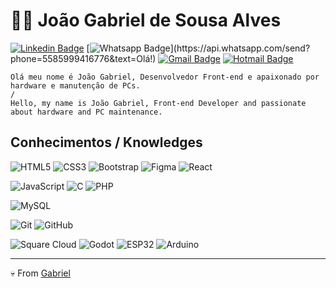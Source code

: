 # :man_technologist: João Gabriel de Sousa Alves

[![Linkedin Badge](https://img.shields.io/badge/-LinkedIn-blue?style=flat-square&logo=Linkedin&logoColor=white&link=https://www.linkedin.com/in/jo%C3%A3o-gabriel-de-sousa-alves-122321249/)](https://www.linkedin.com/in/jo%C3%A3o-gabriel-de-sousa-alves-122321249/)
[![Whatsapp Badge](https://img.shields.io/badge/-Whatsapp-4CA143?style=flat-square&labelColor=4CA143&logo=whatsapp&logoColor=white&link=https://api.whatsapp.com/send?phone=5585999416776&text=Olá!)](https://api.whatsapp.com/send?phone=5585999416776&text=Olá!)
[![Gmail Badge](https://img.shields.io/badge/-Gmail-c14438?style=flat-square&logo=Gmail&logoColor=white&link=mailto:gabrielfortaleza4@gmail.com)](mailto:gabrielfortaleza4@gmail.com)
[![Hotmail Badge](https://img.shields.io/badge/-Hotmail-0078D4?style=flat-square&logo=microsoft-outlook&logoColor=white&link=mailto:gabriel_fortaleza36@hotmail.com)](mailto:gabriel_fortaleza36@hotmail.com)

    Olá meu nome é João Gabriel, Desenvolvedor Front-end e apaixonado por hardware e manutenção de PCs.
    /
    Hello, my name is João Gabriel, Front-end Developer and passionate about hardware and PC maintenance.

## Conhecimentos / Knowledges

![HTML5](https://img.shields.io/badge/-HTML5-E34F26?style=flat-square&logo=html5&logoColor=white)
![CSS3](https://img.shields.io/badge/-CSS3-1572B6?style=flat-square&logo=css3)
![Bootstrap](https://img.shields.io/badge/-Bootstrap-563D7C?style=flat-square&logo=bootstrap)
![Figma](https://img.shields.io/badge/-Figma-F24E1E?style=flat-square&logo=figma&logoColor=white)
![React](https://img.shields.io/badge/-React-black?style=flat-square&logo=react)

![JavaScript](https://img.shields.io/badge/-JavaScript-black?style=flat-square&logo=javascript)
![C](https://img.shields.io/badge/-C-A8B9CC?style=flat-square&logo=c&logoColor=white)
![PHP](https://img.shields.io/badge/PHP-777BB4?style=flat-square&logo=php&logoColor=white)

![MySQL](https://img.shields.io/badge/-MySQL-black?style=flat-square&logo=mysql)

![Git](https://img.shields.io/badge/-Git-black?style=flat-square&logo=git)
![GitHub](https://img.shields.io/badge/-GitHub-181717?style=flat-square&logo=github)

![Square Cloud](https://img.shields.io/badge/Square_Cloud-blueviolet?style=flat-square&logo=cloud&logoColor=white)
![Godot](https://img.shields.io/badge/Godot-483D8B?style=flat-square&logo=godot-engine&logoColor=white)
![ESP32](https://img.shields.io/badge/ESP32-333333?style=flat-square&logo=espressif&logoColor=white)
![Arduino](https://img.shields.io/badge/-Arduino-black?style=flat-square&logo=Arduino)


---

 💀  From [Gabriel](https://github.com/gabriel99416776)
